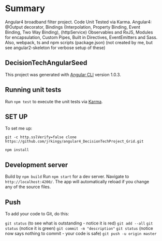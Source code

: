 # Summary

Angular4 broadband filter project.
Code Unit Tested via Karma.
Angular4: @Output decorator, Bindings (Interpolation, Property Binding, Event Binding, Two Way Binding), (httpService) Observables and RxJS, Modules for encapsulation, Custom Pipes, Built in Directives, EventEmitters and Sass.
Also, webpack, ts and npm scripts (package.json) (not created by me, but see angular2-skeleton for verbose setup of these)

## DecisionTechAngularSeed

This project was generated with [Angular CLI](https://github.com/angular/angular-cli) version 1.0.3.





## Running unit tests

Run `npm test` to execute the unit tests via [Karma](https://karma-runner.github.io).






## SET UP

To set me up:

`git -c http.sslVerify=false clone https://github.com/jrkingy/angular4_DecisionTechProject_Grid.git`

`npm install`


## Development server

Build by `npm build`
Run `npm start` for a dev server. Navigate to `http://localhost:4200/`. The app will automatically reload if you change any of the source files.


## Push
To add your code to Git, do this:

`git status` (to see what is outstanding - notice it is red) 
`git add --all` 
`git status` (notice it is green) 
`git commit -m "description"` 
`git status` (notice now says nothing to commit - your code is safe) 
`git push -u origin master`
